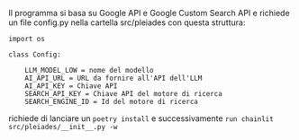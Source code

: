 Il programma si basa su Google API e Google Custom Search API e richiede un file config.py nella cartella src/pleiades con questa struttura:
```
import os

class Config:
    
    LLM_MODEL_LOW = nome del modello
    AI_API_URL = URL da fornire all'API dell'LLM
    AI_API_KEY = Chiave API
    SEARCH_API_KEY = Chiave API del motore di ricerca
    SEARCH_ENGINE_ID = Id del motore di ricerca
```
richiede di lanciare un ```poetry install``` e successivamente ```run chainlit src/pleiades/__init__.py -w```
